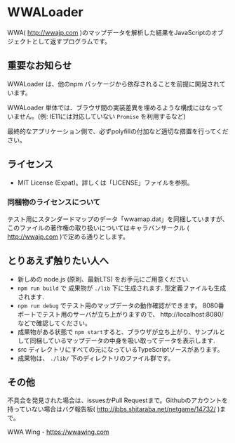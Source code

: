 # WWALoader
WWA( http://wwajp.com )のマップデータを解析した結果をJavaScriptのオブジェクトとして返すプログラムです。

## 重要なお知らせ
WWALoader は、他のnpm パッケージから依存されることを前提に開発されています。

WWALoader 単体では、ブラウザ間の実装差異を埋めるような構成にはなっていません。(例: IE11には対応していない `Promise` を利用するなど)

最終的なアプリケーション側で、必ずpolyfillの付加など適切な措置を行ってください。

## ライセンス
- MIT License (Expat)。詳しくは「LICENSE」ファイルを参照。

### 同梱物のライセンスについて
テスト用にスタンダードマップのデータ「wwamap.dat」を同梱していますが、このファイルの著作権の取り扱いについてはキャラバンサークル
( http://wwajp.com )で定める通りとします。

## とりあえず触りたい人へ
- 新しめの node.js (原則、最新LTS) をお手元にご用意ください.
- `npm run build` で 成果物が `./lib` 下に生成されます. 型定義ファイルも生成されます.
- `npm run debug` でテスト用のマップデータの動作確認ができます。 8080番ポートでテスト用のサーバが立ち上がりますので、 http://localhost:8080/ などで確認してください。
- 成果物がある状態で `npm start`すると、ブラウザが立ち上がり、サンプルとして同梱しているマップデータの中身を吸い取ってデータを表示します.
- src ディレクトリにすべての元になっているTypeScriptソースがあります。
- 成果物は、 `./lib/` 下のディレクトリのファイル群です。

## その他
不具合を発見された場合は、issuesかPull Requestまで。Githubのアカウントを持っていない場合はバグ報告板( http://jbbs.shitaraba.net/netgame/14732/ )まで。

WWA Wing - https://wwawing.com
